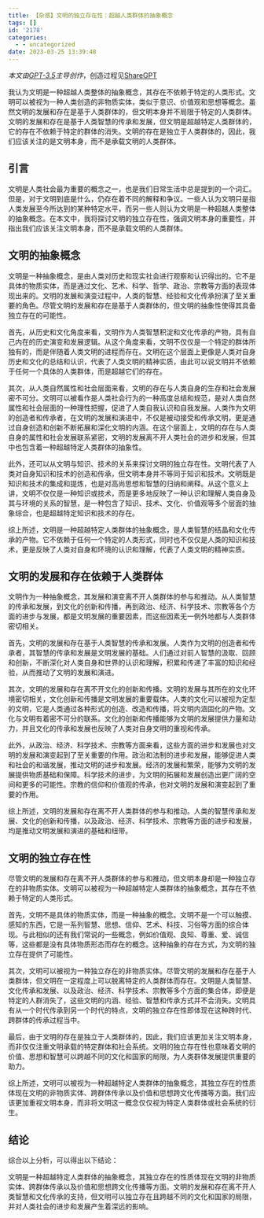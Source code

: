 ```yaml
---
title: 【杂感】文明的独立存在性：超越人类群体的抽象概念
tags: []
id: '2178'
categories:
  - - uncategorized
date: 2023-03-25 13:39:48
---
```


_本文由[GPT-3.5](https://github.com/Limour-dev/FreeChatGPT)主导创作_，创造过程见[ShareGPT](https://sharegpt.com/c/nD55LGF)

我认为文明是一种超越人类整体的抽象概念，其存在不依赖于特定的人类形式。文明可以被视为一种人类创造的非物质实体，类似于意识、价值观和思想等概念。虽然文明的发展和存在是基于人类群体的，但文明本身并不局限于特定的人类群体。文明的发展和存在是基于人类智慧的传承和发展，但文明是超越特定人类群体的，它的存在不依赖于特定的群体的消失。文明的存在是独立于人类群体的，因此，我们应该关注的是文明本身，而不是承载文明的人类群体。

## 引言

文明是人类社会最为重要的概念之一，也是我们日常生活中总是提到的一个词汇。但是，对于文明到底是什么，仍存在着不同的解释和争议。一些人认为文明只是指人类发展至今所达到的某种特定水平，而另一些人则认为文明是一种超越人类整体的抽象概念。在本文中，我将探讨文明的独立存在性，强调文明本身的重要性，并指出我们应该关注文明本身，而不是承载文明的人类群体。

## 文明的抽象概念

文明是一种抽象概念，是由人类对历史和现实社会进行观察和认识得出的。它不是具体的物质实体，而是通过文化、艺术、科学、哲学、政治、宗教等方面的表现体现出来的。文明的发展和演变过程中，人类的智慧、经验和文化传承扮演了至关重要的角色。尽管文明的发展和存在是基于人类群体的，但文明的抽象性使得其具备独立存在的可能性。

首先，从历史和文化角度来看，文明作为人类智慧积淀和文化传承的产物，具有自己内在的历史演变和发展逻辑。从这个角度来看，文明不仅仅是一个特定的群体所独有的，而是伴随着人类文明的进程而存在。文明在这个层面上更像是人类对自身历史和文化的总结和认识，代表了人类文明的精神实质，由此可以说文明并不依赖于任何一个具体的人类群体，而是超越它们的存在。

其次，从人类自然属性和社会层面来看，文明的存在与人类自身的生存和社会发展密不可分。文明可以被看作是人类社会行为的一种高度总结和规范，是对人类自然属性和社会层面的一种理性把握，促进了人类自我认识和自我发展。人类作为文明的创造者和传承者，在文明的发展和演进中，不仅是被动接受和传承文明，更是通过自身创造和创新不断拓展和深化文明的内涵。在这个层面上，文明的存在与人类自身的属性和社会发展联系紧密，文明的发展离不开人类社会的进步和发展，但其中也包含着一种超越特定人类群体的抽象性。

此外，还可以从文明与知识、技术的关系来探讨文明的独立存在性。文明代表了人类对自身知识和技术的创造和传承，但文明本身并不等同于知识和技术。文明既是知识和技术的集成和提炼，也是对高尚思想和智慧的归纳和阐释。从这个意义上讲，文明不仅仅是一种知识或技术，而是更多地反映了一种认识和理解人类自身及其与环境的关系的智慧，是一种包含了知识、技术、文化、价值观等多个层面的抽象综合，也是超越特定知识和技术的存在。

综上所述，文明是一种超越特定人类群体的抽象概念，是人类智慧的结晶和文化传承的产物。它不依赖于任何一个特定的人类形式，同时也不仅仅是人类的知识和技术，更是反映了人类对自身和环境的认识和理解，代表了人类文明的精神实质。

## 文明的发展和存在依赖于人类群体

文明作为一种抽象概念，其发展和演变离不开人类群体的参与和推动。从人类智慧的传承和发展，到文化的创新和传播，再到政治、经济、科学技术、宗教等各个方面的进步与发展，都是文明发展的重要因素，而这些因素无一例外地都与人类群体密切相关。

首先，文明的发展和存在基于人类智慧的传承和发展。人类作为文明的创造者和传承者，其智慧的传承和发展是文明发展的基础。人们通过对前人智慧的汲取、回顾和创新，不断深化对人类自身和世界的认识和理解，积累和传递了丰富的知识和经验，从而推动了文明的发展和演进。

其次，文明的发展和存在离不开文化的创新和传播。文明的发展与其所在的文化环境密切相关，文化创新和传播是文明发展的重要载体。人类的文化可以被视为定型的文明，它是人类通过各种形式的创造、改造和传播，将文明内涵固化的产物。文化与文明有着密不可分的联系。文化的创新和传播能够为文明的发展提供力量和动力，并且文化的传承和发展也反映了人类对自身文明的重视和传承。

此外，从政治、经济、科学技术、宗教等方面来看，这些方面的进步和发展也对文明的发展和演变起到了至关重要的作用。政治和法制的进步和发展，能够促进人类和社会的和谐发展，推动文明的进步和发展。经济的发展和繁荣，能够为文明的发展提供物质基础和保障。科学技术的进步，为文明的拓展和发展创造出更广阔的空间和更多的可能性。宗教的信仰和价值观的传承，也对文明的发展和演变起到了重要的作用。

综上所述，文明的发展和存在离不开人类群体的参与和推动。人类的智慧传承和发展、文化的创新和传播，以及政治、经济、科学技术、宗教等方面的进步和发展，均是推动文明发展和演进的基础和纽带。

## 文明的独立存在性

尽管文明的发展和存在离不开人类群体的参与和推动，但文明本身却是一种独立存在的非物质实体。文明可以被视为一种超越特定人类群体的抽象概念，其存在不依赖于特定的人类形式。

首先，文明不是具体的物质实体，而是一种抽象的概念。文明不是一个可以触摸、感知的东西，它是一系列智慧、思想、信仰、艺术、科技、习俗等方面的综合体现。与此相似的还有我们常说的一些概念，例如价值观、良知、尊重、爱、诚信等，这些都是没有具体物质形态而存在的概念。这种抽象的存在方式，为文明的独立存在提供了可能性。

其次，文明可以被视为一种独立存在的非物质实体。尽管文明的发展和存在基于人类群体，但文明在一定程度上可以脱离特定的人类群体而存在。文明是人类智慧、文化传承和发展、以及政治、经济、科学技术、宗教等多个方面的集合体，即便是特定的人群消失了，这些文明的内涵、经验、智慧和传承方式并不会消失。文明具有从一个时代传承到另一个时代的特点，文明的独立存在性即体现在这种跨时代、跨群体的传承过程当中。

最后，由于文明的存在是独立于人类群体的，因此，我们应该更加关注文明本身，而非仅仅注重文明承载的特定群体和社会系统。文明的独立存在性也意味着文明的价值、思想和智慧可以跨越不同的文化和国家的局限，为人类群体发展提供重要的助力。

综上所述，文明可以被视为一种超越特定人类群体的抽象概念，其独立存在的性质体现在文明的非物质实体、跨群体传承以及价值和思想跨文化传播等方面。我们应该更加重视文明本身，而非将文明这一概念仅仅视为特定人类群体或社会系统的衍生。

## 结论

综合以上分析，可以得出以下结论：

文明是一种超越特定人类群体的抽象概念，其独立存在的性质体现在文明的非物质实体、跨群体传承以及价值和思想跨文化传播等方面。文明的发展和存在离不开人类智慧和文化传承的支持，但文明可以独立存在且跨越不同的文化和国家的局限，并对人类社会的进步和发展产生着深远的影响。